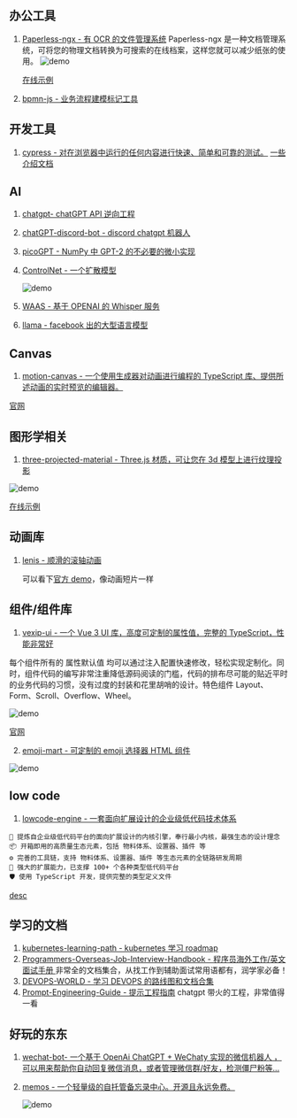 ## 办公工具

1. [Paperless-ngx - 有 OCR 的文件管理系统](https://github.com/paperless-ngx/paperless-ngx) Paperless-ngx 是一种文档管理系统，可将您的物理文档转换为可搜索的在线档案，这样您就可以减少纸张的使用。
   ![demo](https://raw.githubusercontent.com/paperless-ngx/paperless-ngx/main/docs/assets/screenshots/documents-smallcards.png#gh-light-mode-only)

    [在线示例](https://demo.paperless-ngx.com/dashboard)

2. [bpmn-js - 业务流程建模标记工具](https://github.com/bpmn-io/bpmn-js)

## 开发工具

1. [cypress - 对在浏览器中运行的任何内容进行快速、简单和可靠的测试。](https://github.com/cypress-io/cypress)
   [一些介绍文档](https://github.com/cypress-io/cypress/blob/develop/cypress-prioritization-and-triage.md)

## AI

1. [chatgpt- chatGPT API 逆向工程](https://github.com/acheong08/ChatGPT)
2. [chatGPT-discord-bot - discord chatgpt 机器人](https://github.com/Zero6992/chatGPT-discord-bot)
3. [picoGPT - NumPy 中 GPT-2 的不必要的微小实现](https://github.com/jaymody/picoGPT)
4. [ControlNet - 一个扩散模型](https://github.com/lllyasviel/ControlNet)

    ![demo](https://github.com/lllyasviel/ControlNet/raw/main/github_page/p1.png)

5. [WAAS - 基于 OPENAI 的 Whisper 服务](https://github.com/schibsted/WAAS)
6. [llama - facebook 出的大型语言模型](https://github.com/facebookresearch/llama)

## Canvas

1. [motion-canvas - 一个使用生成器对动画进行编程的 TypeScript 库、提供所述动画的实时预览的编辑器。](https://github.com/motion-canvas/motion-canvas)

[官网](https://motion-canvas.github.io/docs/)

## 图形学相关

1. [three-projected-material - Three.js 材质，可让您在 3d 模型上进行纹理投影](https://github.com/marcofugaro/three-projected-material)

![demo](https://github.com/marcofugaro/three-projected-material/raw/master/examples/screenshots/3d-model.png)

[在线示例](https://marcofugaro.github.io/three-projected-material/3d-model)

## 动画库

1. [lenis - 顺滑的滚轴动画](https://github.com/studio-freight/lenis)

    可以看下[官方 demo](https://lenis.studiofreight.com/)，像动画短片一样

## 组件/组件库

1. [vexip-ui - 一个 Vue 3 UI 库，高度可定制的属性值，完整的 TypeScript，性能非常好](https://github.com/vexip-ui/vexip-ui)

每个组件所有的 属性默认值 均可以通过注入配置快速修改，轻松实现定制化。同时，组件代码的编写非常注重降低源码阅读的门槛，代码的排布尽可能的贴近平时的业务代码的习惯，没有过度的封装和花里胡哨的设计。特色组件 Layout、Form、Scroll、Overflow、Wheel。

![demo](https://user-images.githubusercontent.com/40221744/218237119-fb20cd58-1c35-40bf-8be7-df764aa887e6.png)

[官网](https://www.vexipui.com/zh-CN)

2. [emoji-mart - 可定制的 emoji 选择器 HTML 组件](https://github.com/missive/emoji-mart)

![demo](https://user-images.githubusercontent.com/436043/163686169-766ef715-89b5-4ada-88d7-672623713bc0.png)

## low code

1. [lowcode-engine - 一套面向扩展设计的企业级低代码技术体系](https://github.com/alibaba/lowcode-engine)

```
🌈 提炼自企业级低代码平台的面向扩展设计的内核引擎，奉行最小内核，最强生态的设计理念
📦 开箱即用的高质量生态元素，包括 物料体系、设置器、插件 等
⚙️ 完善的工具链，支持 物料体系、设置器、插件 等生态元素的全链路研发周期
🔌 强大的扩展能力，已支撑 100+ 个各种类型低代码平台
🛡 使用 TypeScript 开发，提供完整的类型定义文件
```

[desc](https://camo.githubusercontent.com/e405017c0897dbd19c039af403b85d41e474bae68d2fd014ae605bd509d6ebd3/68747470733a2f2f696d672e616c6963646e2e636f6d2f696d6765787472612f69332f4f31434e303149697342637931644e424967313651464d5f2121363030303030303030333732332d322d7470732d313931362d313037302e706e67)

## 学习的文档

1. [kubernetes-learning-path - kubernetes 学习 roadmap](https://github.com/techiescamp/kubernetes-learning-path)
2. [Programmers-Overseas-Job-Interview-Handbook - 程序员海外工作/英文面试手册 ](https://github.com/eliaszon/Programmers-Overseas-Job-Interview-Handbook)
   非常全的文档集合，从找工作到辅助面试常用语都有，润学家必备！
3. [DEVOPS-WORLD - 学习 DEVOPS 的路线图和文档合集](https://github.com/annfelix/DEVOPS-WORLD)
4. [Prompt-Engineering-Guide - 提示工程指南](https://github.com/dair-ai/Prompt-Engineering-Guide) chatgpt 带火的工程，非常值得一看

## 好玩的东东

1. [wechat-bot- 一个基于 OpenAi ChatGPT + WeChaty 实现的微信机器人 ，可以用来帮助你自动回复微信消息，或者管理微信群/好友，检测僵尸粉等...](https://github.com/wangrongding/wechat-bot)
2. [memos - 一个轻量级的自托管备忘录中心。开源且永远免费。](https://github.com/usememos/memos)

    ![demo](https://usememos.com/demo.webp)
